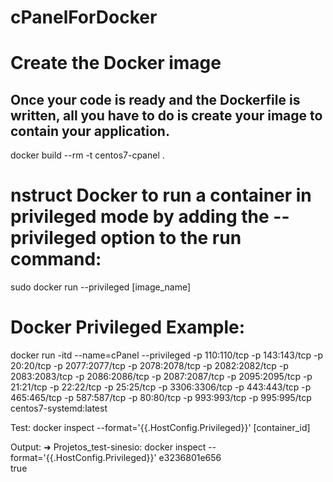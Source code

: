 # cPanelForDocker

# Create the Docker image
## Once your code is ready and the Dockerfile is written, all you have to do is create your image to contain your application.

docker build --rm -t centos7-cpanel .

# nstruct Docker to run a container in privileged mode by adding the --privileged option to the run command:

sudo docker run --privileged [image_name]

# Docker Privileged Example:

docker run -itd --name=cPanel  --privileged -p 110:110/tcp -p 143:143/tcp -p 20:20/tcp -p 2077:2077/tcp -p 2078:2078/tcp -p 2082:2082/tcp -p 2083:2083/tcp -p 2086:2086/tcp -p 2087:2087/tcp -p 2095:2095/tcp -p 21:21/tcp -p 22:22/tcp -p 25:25/tcp -p 3306:3306/tcp -p 443:443/tcp -p 465:465/tcp  -p 587:587/tcp -p 80:80/tcp -p 993:993/tcp -p 995:995/tcp centos7-systemd:latest

Test: 
docker inspect --format='{{.HostConfig.Privileged}}' [container_id]

Output:
➜  Projetos_test-sinesio: docker inspect --format='{{.HostConfig.Privileged}}' e3236801e656  
true
